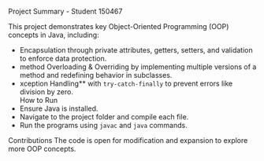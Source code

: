 Project Summary - Student 150467

This project demonstrates key Object-Oriented Programming (OOP) concepts in Java, including:  

- Encapsulation through private attributes, getters, setters, and validation to enforce data protection.  
- method Overloading & Overriding by implementing multiple versions of a method and redefining behavior in subclasses.  
- xception Handling** with `try-catch-finally` to prevent errors like division by zero.  
How to Run
- Ensure Java is installed.  
- Navigate to the project folder and compile each file.  
- Run the programs using `javac` and `java` commands.  

Contributions
The code is open for modification and expansion to explore more OOP concepts. 

